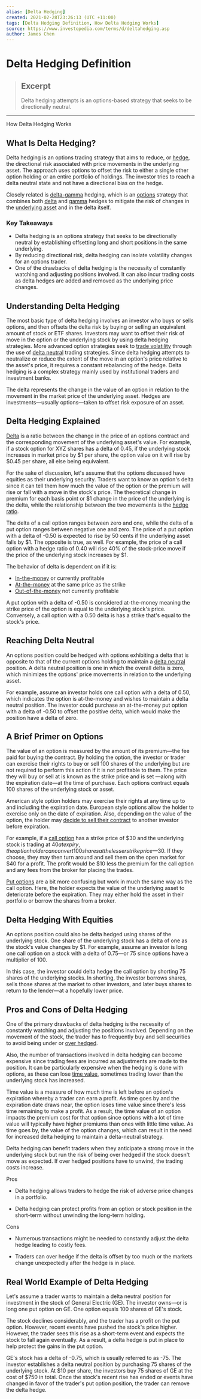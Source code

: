```yaml
---
alias: [Delta Hedging]
created: 2021-02-28T23:26:13 (UTC +11:00)
tags: [Delta Hedging Definition, How Delta Hedging Works]
source: https://www.investopedia.com/terms/d/deltahedging.asp
author: James Chen
---
```


# Delta Hedging Definition

> ## Excerpt
> Delta hedging attempts is an options-based strategy that seeks to be directionally neutral.

---

How Delta Hedging Works
## What Is Delta Hedging?

Delta hedging is an options trading strategy that aims to reduce, or [hedge](https://www.investopedia.com/terms/h/hedge.asp), the directional risk associated with price movements in the underlying asset. The approach uses options to offset the risk to either a single other option holding or an entire portfolio of holdings. The investor tries to reach a delta neutral state and not have a directional bias on the hedge.

Closely related is [delta-gamma](https://www.investopedia.com/terms/d/deltagamma-hedging.asp) hedging, which is an [options](https://www.investopedia.com/terms/o/option.asp) strategy that combines both [delta](https://www.investopedia.com/terms/d/delta.asp) and [gamma](https://www.investopedia.com/terms/g/gamma.asp) hedges to mitigate the risk of changes in the [underlying asset](https://www.investopedia.com/terms/u/underlying-asset.asp) and in the delta itself.

### Key Takeaways

-   Delta hedging is an options strategy that seeks to be directionally neutral by establishing offsetting long and short positions in the same underlying.
-   By reducing directional risk, delta hedging can isolate volatility changes for an options trader.
-   One of the drawbacks of delta hedging is the necessity of constantly watching and adjusting positions involved. It can also incur trading costs as delta hedges are added and removed as the underlying price changes.

## Understanding Delta Hedging

The most basic type of delta hedging involves an investor who buys or sells options, and then offsets the delta risk by buying or selling an equivalent amount of stock or ETF shares. Investors may want to offset their risk of move in the option or the underlying stock by using delta hedging strategies. More advanced option strategies seek to [trade volatility](https://www.investopedia.com/articles/active-trading/032515/trading-volatility-dont-trade-stocks-trade-options.asp) through the use of [delta neutral](https://www.investopedia.com/terms/d/deltaneutral.asp) trading strategies. Since delta hedging attempts to neutralize or reduce the extent of the move in an option's price relative to the asset's price, it requires a constant rebalancing of the hedge. Delta hedging is a complex strategy mainly used by institutional traders and investment banks.

The delta represents the change in the value of an option in relation to the movement in the market price of the underlying asset. Hedges are investments—usually options—taken to offset risk exposure of an asset.

## Delta Hedging Explained

[Delta](https://www.investopedia.com/terms/d/delta.asp) is a ratio between the change in the price of an options contract and the corresponding movement of the underlying asset's value. For example, if a stock option for XYZ shares has a delta of 0.45, if the underlying stock increases in market price by $1 per share, the option value on it will rise by $0.45 per share, all else being equivalent.

For the sake of discussion, let's assume that the options discussed have equities as their underlying security. Traders want to know an option's delta since it can tell them how much the value of the option or the premium will rise or fall with a move in the stock's price. The theoretical change in premium for each basis point or $1 change in the price of the underlying is the delta, while the relationship between the two movements is the [hedge ratio](https://www.investopedia.com/terms/h/hedgeratio.asp).

The delta of a call option ranges between zero and one, while the delta of a put option ranges between negative one and zero. The price of a put option with a delta of -0.50 is expected to rise by 50 cents if the underlying asset falls by $1. The opposite is true, as well. For example, the price of a call option with a hedge ratio of 0.40 will rise 40% of the stock-price move if the price of the underlying stock increases by $1.

The behavior of delta is dependent on if it is:

-   [In-the-money](https://www.investopedia.com/terms/i/inthemoney.asp) or currently profitable
-   [At-the-money](https://www.investopedia.com/terms/a/atthemoney.asp) at the same price as the strike
-   [Out-of-the-money](https://www.investopedia.com/terms/o/outofthemoney.asp) not currently profitable

A put option with a delta of -0.50 is considered at-the-money meaning the strike price of the option is equal to the underlying stock's price. Conversely, a call option with a 0.50 delta is has a strike that's equal to the stock's price.

## Reaching Delta Neutral

An options position could be hedged with options exhibiting a delta that is opposite to that of the current options holding to maintain a [delta neutral](https://www.investopedia.com/terms/d/deltaneutral.asp) position. A delta neutral position is one in which the overall delta is zero, which minimizes the options' price movements in relation to the underlying asset.

For example, assume an investor holds one call option with a delta of 0.50, which indicates the option is at-the-money and wishes to maintain a delta neutral position. The investor could purchase an at-the-money put option with a delta of -0.50 to offset the positive delta, which would make the position have a delta of zero.

## A Brief Primer on Options

The value of an option is measured by the amount of its premium—the fee paid for buying the contract. By holding the option, the investor or trader can exercise their rights to buy or sell 100 shares of the underlying but are not required to perform this action if it is not profitable to them. The price they will buy or sell at is known as the strike price and is set —along with the expiration date—at the time of purchase. Each options contract equals 100 shares of the underlying stock or asset.

American style option holders may exercise their rights at any time up to and including the expiration date. European style options allow the holder to exercise only on the date of expiration. Also, depending on the value of the option, the holder may [decide to sell their contract](https://www.investopedia.com/articles/optioninvestor/09/selling-options.asp) to another investor before expiration.

For example, if a [call option](https://www.investopedia.com/terms/c/calloption.asp) has a strike price of $30 and the underlying stock is trading at $40 at expiry, the option holder can convert 100 shares at the lesser strike price—$30. If they choose, they may then turn around and sell them on the open market for $40 for a profit. The profit would be $10 less the premium for the call option and any fees from the broker for placing the trades.

[Put options](https://www.investopedia.com/terms/p/putoption.asp) are a bit more confusing but work in much the same way as the call option. Here, the holder expects the value of the underlying asset to deteriorate before the expiration. They may either hold the asset in their portfolio or borrow the shares from a broker.

## Delta Hedging With Equities

An options position could also be delta hedged using shares of the underlying stock. One share of the underlying stock has a delta of one as the stock's value changes by $1. For example, assume an investor is long one call option on a stock with a delta of 0.75—or 75 since options have a multiplier of 100.

In this case, the investor could delta hedge the call option by shorting 75 shares of the underlying stocks. In shorting, the investor borrows shares, sells those shares at the market to other investors, and later buys shares to return to the lender—at a hopefully lower price.

## Pros and Cons of Delta Hedging

One of the primary drawbacks of delta hedging is the necessity of constantly watching and adjusting the positions involved. Depending on the movement of the stock, the trader has to frequently buy and sell securities to avoid being under or [over hedged](https://www.investopedia.com/terms/o/overhedging.asp).

Also, the number of transactions involved in delta hedging can become expensive since trading fees are incurred as adjustments are made to the position. It can be particularly expensive when the hedging is done with options, as these can lose [time value](https://www.investopedia.com/terms/t/timevalue.asp), sometimes trading lower than the underlying stock has increased.

Time value is a measure of how much time is left before an option's expiration whereby a trader can earn a profit. As time goes by and the expiration date draws near, the option loses time value since there's less time remaining to make a profit. As a result, the time value of an option impacts the premium cost for that option since options with a lot of time value will typically have higher premiums than ones with little time value. As time goes by, the value of the option changes, which can result in the need for increased delta hedging to maintain a delta-neutral strategy.

Delta hedging can benefit traders when they anticipate a strong move in the underlying stock but run the risk of being over hedged if the stock doesn't move as expected. If over hedged positions have to unwind, the trading costs increase.

Pros

-   Delta hedging allows traders to hedge the risk of adverse price changes in a portfolio.
    
-   Delta hedging can protect profits from an option or stock position in the short-term without unwinding the long-term holding.
    

Cons

-   Numerous transactions might be needed to constantly adjust the delta hedge leading to costly fees.
    
-   Traders can over hedge if the delta is offset by too much or the markets change unexpectedly after the hedge is in place.
    

## Real World Example of Delta Hedging

Let's assume a trader wants to maintain a delta neutral position for investment in the stock of General Electric (GE). The investor owns—or is long one put option on GE. One option equals 100 shares of GE's stock.

The stock declines considerably, and the trader has a profit on the put option. However, recent events have pushed the stock's price higher. However, the trader sees this rise as a short-term event and expects the stock to fall again eventually. As a result, a delta hedge is put in place to help protect the gains in the put option.

GE's stock has a delta of -0.75, which is usually referred to as -75. The investor establishes a delta neutral position by purchasing 75 shares of the underlying stock. At $10 per share, the investors buy 75 shares of GE at the cost of $750 in total. Once the stock's recent rise has ended or events have changed in favor of the trader's put option position, the trader can remove the delta hedge.
